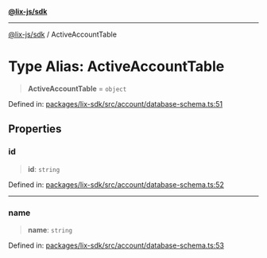 [**@lix-js/sdk**](../README.md)

***

[@lix-js/sdk](../globals.md) / ActiveAccountTable

# Type Alias: ActiveAccountTable

> **ActiveAccountTable** = `object`

Defined in: [packages/lix-sdk/src/account/database-schema.ts:51](https://github.com/opral/monorepo/blob/f4435d280cb682cf73d4f843d615781e28b8d0ec/packages/lix-sdk/src/account/database-schema.ts#L51)

## Properties

### id

> **id**: `string`

Defined in: [packages/lix-sdk/src/account/database-schema.ts:52](https://github.com/opral/monorepo/blob/f4435d280cb682cf73d4f843d615781e28b8d0ec/packages/lix-sdk/src/account/database-schema.ts#L52)

***

### name

> **name**: `string`

Defined in: [packages/lix-sdk/src/account/database-schema.ts:53](https://github.com/opral/monorepo/blob/f4435d280cb682cf73d4f843d615781e28b8d0ec/packages/lix-sdk/src/account/database-schema.ts#L53)
